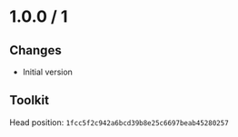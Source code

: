 # 1.0.0 / 1

## Changes

- Initial version

## Toolkit

Head position: `1fcc5f2c942a6bcd39b8e25c6697beab45280257`
